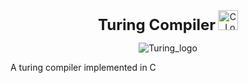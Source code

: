 <p align="center">
  <strong style="font-size: 24px;">Turing Compiler</strong> 
  <img src="https://github.com/user-attachments/assets/375d941d-ece7-4628-9101-319b57019266" alt="C_Logo" width="32" height="32" style="margin-top: 5px;">
</p>

<p align="center">
  <img src="https://github.com/user-attachments/assets/b1ee86f0-938c-4455-a23d-f02cc3b131a0" alt="Turing_logo">
</p>

A turing compiler implemented in C
